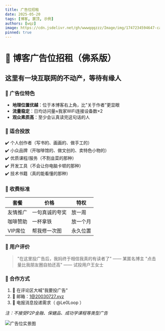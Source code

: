 ```yaml
---
title: 广告位招租
date: 2025-05-20
tags: [博客, 置顶, 示例]
authors: [wqz]
image: https://cdn.jsdelivr.net/gh/wwwqqqzzz/Image/img/1747234594647-cad19483c13ae0514fab48cbfac883db.png
pinned: true
---
```


# 📢 博客广告位招租（佛系版）

## 这里有一块互联网的不动产，等待有缘人

### 🌟 广告位特色
- **地理位置优越**：位于本博客右上角，比"关于作者"更显眼
- **流量稳定**：日均访问量≈我家WiFi连接设备数×2
- **观众素质高**：至少会认真读完这句话的人

### 🎯 适合投放
✔️ 个人创作者（写书的、画画的、做手工的）<br/>
✔️ 小众品牌（开咖啡馆的、做文创的、卖特色小物的）<br/>
✔️ 优质课程/服务（不割韭菜的那种）<br/>
✔️ 开发工具（不会让你电脑卡顿的那种）<br/>
✔️ 技术书籍（真的能看懂的那种）

### 💸 收费标准
| 套餐 | 价格 | 特权 |
|------|------|------|
| 友情推广 | 一句真诚的夸奖 | 放一周 |
| 咖啡赞助 | 一杯拿铁 | 放一个月 |
| VIP席位 | 帮我修一次图 | 永久位置 |

### 📜 用户评价
> "在这里投广告后，我妈终于相信我真的有读者了" —— 某匿名博主
> "点击量比我朋友圈自拍还高" —— 试投用户王女士

### 📩 合作方式
1. 💬 在评论区大喊"我要投广告"
2. 📧 邮箱：1@20030727.xyz
3. 📱 电报消息投递需求（ @Le0Loop ）

*注：不接受P2P金融、保健品、成功学课程等类型广告*

![广告位实景图](https://cdn.jsdelivr.net/gh/wwwqqqzzz/Image/img/1747238777430-4e96090b41b7e8e95b37726b2d42bf97.png)